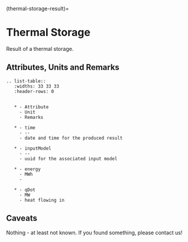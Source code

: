 (thermal-storage-result)=

# Thermal Storage

Result of a thermal storage.

## Attributes, Units and Remarks

```{eval-rst}
.. list-table::
   :widths: 33 33 33
   :header-rows: 0


   * - Attribute
     - Unit
     - Remarks

   * - time
     - --
     - date and time for the produced result

   * - inputModel
     - --
     - uuid for the associated input model

   * - energy
     - MWh
     -

   * - qDot
     - MW
     - heat flowing in

```

## Caveats

Nothing - at least not known.
If you found something, please contact us!
